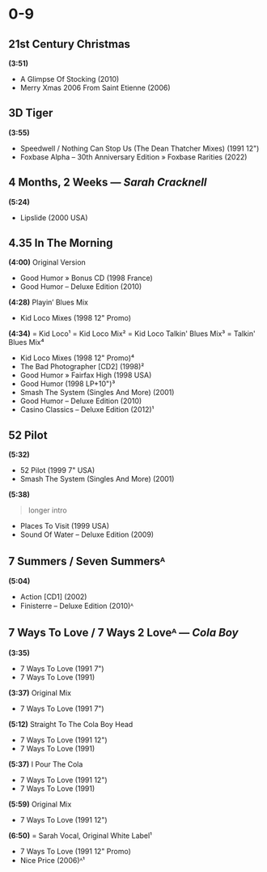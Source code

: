 # 0-9

## 21st Century Christmas

**(3:51)**

* A Glimpse Of Stocking (2010)
* Merry Xmas 2006 From Saint Etienne (2006)

## 3D Tiger

**(3:55)**

* Speedwell / Nothing Can Stop Us (The Dean Thatcher Mixes) (1991 12")
* Foxbase Alpha – 30th Anniversary Edition » Foxbase Rarities (2022)

## 4 Months, 2 Weeks — *Sarah Cracknell*

**(5:24)**

* Lipslide (2000 USA)

## 4.35 In The Morning

**(4:00)** Original Version

* Good Humor » Bonus CD (1998 France)
* Good Humor – Deluxe Edition (2010)

**(4:28)** Playin’ Blues Mix

* Kid Loco Mixes (1998 12" Promo)

**(4:34)** = Kid Loco¹ = Kid Loco Mix² = Kid Loco Talkin' Blues Mix³ = Talkin' Blues Mix⁴

* Kid Loco Mixes (1998 12" Promo)⁴
* The Bad Photographer [CD2] (1998)²
* Good Humor » Fairfax High (1998 USA)
* Good Humor (1998 LP+10")³
* Smash The System (Singles And More) (2001)
* Good Humor – Deluxe Edition (2010)
* Casino Classics – Deluxe Edition (2012)¹

## 52 Pilot

**(5:32)**

* 52 Pilot (1999 7" USA)
* Smash The System (Singles And More) (2001)

**(5:38)**

> longer intro

* Places To Visit (1999 USA)
* Sound Of Water – Deluxe Edition (2009)

## 7 Summers / Seven Summersᴬ

**(5:04)**

* Action [CD1] (2002)
* Finisterre – Deluxe Edition (2010)ᴬ

## 7 Ways To Love / 7 Ways 2 Loveᴬ — *Cola Boy*

**(3:35)**

* 7 Ways To Love (1991 7")
* 7 Ways To Love (1991)

**(3:37)**  Original Mix

* 7 Ways To Love (1991 7")

**(5:12)** Straight To The Cola Boy Head

* 7 Ways To Love (1991 12")
* 7 Ways To Love (1991)

**(5:37)** I Pour The Cola

* 7 Ways To Love (1991 12")
* 7 Ways To Love (1991)

**(5:59)** Original Mix

* 7 Ways To Love (1991 12")

**(6:50)** = Sarah Vocal, Original White Label¹

* 7 Ways To Love (1991 12" Promo)
* Nice Price (2006)ᴬ¹
